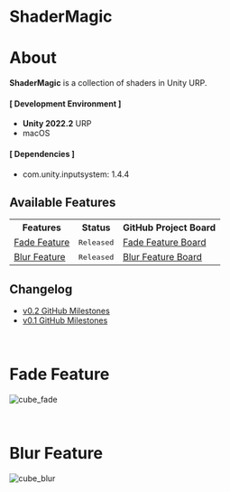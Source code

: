 # ShaderMagic

# About
**ShaderMagic** is a collection of shaders in Unity URP.

#### [ Development Environment ]
- **Unity 2022.2** URP
- macOS

#### [ Dependencies ]
- com.unity.inputsystem: 1.4.4

## Available Features
<table>
<tr>
<th>Features</th>
<th>Status</th>
<th>GitHub Project Board</th>
</tr>

<tr>
<td><a href="https://github.com/hyunwookimbob/">Fade Feature</a></td>
<td><kbd>Released</kbd></td>
<td><a href="https://github.com/users/hyunwookimbob/projects/2/views/9?filterQuery=repo%3A%22hyunwookimbob%2FShaderMagic%22+label%3A%22Fade+Feature%22+">Fade Feature Board</a></td>
</tr>

<tr>
<td><a href="https://github.com/hyunwookimbob/">Blur Feature</a></td>
<td><kbd>Released</kbd></td>
<td><a href="https://github.com/users/hyunwookimbob/projects/2/views/9?filterQuery=repo%3A%22hyunwookimbob%2FShaderMagic%22+label%3A%22Blur+Feature%22+">Blur Feature Board</a></td>
</tr>
</table>

## Changelog
- [v0.2 GitHub Milestones](https://github.com/hyunwookimbob/ShaderMagic/milestone/2?closed=1)
- [v0.1 GitHub Milestones](https://github.com/hyunwookimbob/ShaderMagic/milestone/1?closed=1)

<br />

# Fade Feature
![cube_fade](https://user-images.githubusercontent.com/32338791/209306186-8fe905cb-7272-41da-8957-cedb3b7a5115.gif)

<br />

# Blur Feature
![cube_blur](https://user-images.githubusercontent.com/32338791/209306195-daec0c13-3b72-4e35-9c01-d037f17fd434.gif)

<br />
